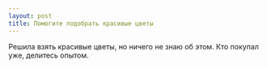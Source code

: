 ```yaml
---
layout: post 
title: Помогите подобрать красивые цветы 
--- 
```

Решила взять красивые цветы, но ничего не знаю об этом. Кто покупал уже, делитесь опытом.